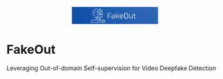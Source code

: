 <div align="center">
<img src="FakeOut2.png" alt="logo"  width="200"></img>
</div>


# FakeOut
Leveraging Out-of-domain Self-supervision for Video Deepfake Detection
